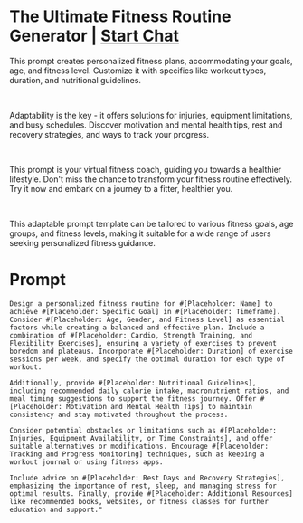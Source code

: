 

# The Ultimate Fitness Routine Generator | [Start Chat](https://gptcall.net/chat.html?data=%7B%22contact%22%3A%7B%22id%22%3A%22244f507f-2a11-4c67-a085-f463a6af0d4e%22%2C%22flow%22%3Atrue%7D%7D)
<p>This prompt creates personalized fitness plans, accommodating your goals, age, and fitness level. Customize it with specifics like workout types, duration, and nutritional guidelines.</p><p><br></p><p>Adaptability is the key - it offers solutions for injuries, equipment limitations, and busy schedules. Discover motivation and mental health tips, rest and recovery strategies, and ways to track your progress.</p><p><br></p><p>This prompt is your virtual fitness coach, guiding you towards a healthier lifestyle. Don't miss the chance to transform your fitness routine effectively. Try it now and embark on a journey to a fitter, healthier you.</p><p><br></p><p>This adaptable prompt template can be tailored to various fitness goals, age groups, and fitness levels, making it suitable for a wide range of users seeking personalized fitness guidance.</p>

# Prompt

```
Design a personalized fitness routine for #[Placeholder: Name] to achieve #[Placeholder: Specific Goal] in #[Placeholder: Timeframe]. Consider #[Placeholder: Age, Gender, and Fitness Level] as essential factors while creating a balanced and effective plan. Include a combination of #[Placeholder: Cardio, Strength Training, and Flexibility Exercises], ensuring a variety of exercises to prevent boredom and plateaus. Incorporate #[Placeholder: Duration] of exercise sessions per week, and specify the optimal duration for each type of workout.

Additionally, provide #[Placeholder: Nutritional Guidelines], including recommended daily calorie intake, macronutrient ratios, and meal timing suggestions to support the fitness journey. Offer #[Placeholder: Motivation and Mental Health Tips] to maintain consistency and stay motivated throughout the process.

Consider potential obstacles or limitations such as #[Placeholder: Injuries, Equipment Availability, or Time Constraints], and offer suitable alternatives or modifications. Encourage #[Placeholder: Tracking and Progress Monitoring] techniques, such as keeping a workout journal or using fitness apps.

Include advice on #[Placeholder: Rest Days and Recovery Strategies], emphasizing the importance of rest, sleep, and managing stress for optimal results. Finally, provide #[Placeholder: Additional Resources] like recommended books, websites, or fitness classes for further education and support."
```





